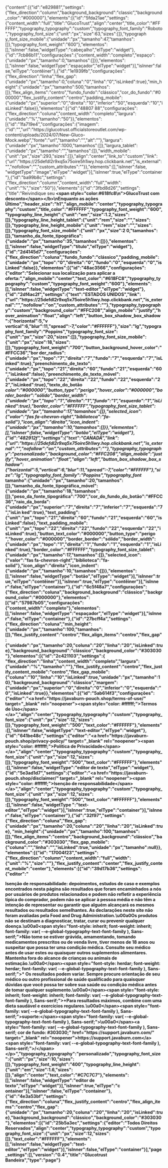 {"content":[{"id":"e829881","settings":{"flex_direction":"column","background_background":"classic","background_color":"#000000"},"elements":[{"id":"5fda21ae","settings":{"content_width":"full","title":"GlucoTrust","align":"center","title_color":"#FFFFFF","typography_typography":"custom","typography_font_family":"Roboto","typography_font_size":{"unit":"px","size":63,"sizes":[]},"typograph y_font_size_mobile":{"unidade":"px","tamanho":47,"tamanhos":[]},"typography_font_weight":"600"},"elementos":[],"isInner":false,"widgetType":"cabeçalho","elType":"widget"},{"id":"7cb86b11","configurações":{"content_width":"completo","espaço":{"unidade":"px","tamanho":0,"tamanhos":[]}},"elementos":[],"isInner":false,"widgetType":"espaçador","elType":"widget"}],"isInner":false,"elType":"contêiner"},{"id":"1e1939fb","configurações": {"flex_direction":"linha","flex_gap":{"unidade":"px","tamanho":0,"coluna":"0","linha":"0","isLinked":true},"min_height":{"unidade":"px","tamanho":500,"tamanhos":[]},"flex_align_items":"centro","fundo_fundo":"clássico","cor_do_fundo":"#000000","flex_justify_content":"centro","padding_mobile":{"unidade":"px","superior":"0","direita":"10","inferior":"50","esquerda":"10","isLinked":false}},"elementos":[{"id":"48807 88","configurações":{"flex_direction":"coluna","content_width":"completo","largura":{"unidade":"%","tamanho":"50"}},"elementos":[{"id":"1fa719e4","configurações":{"imagem":{"id":"","url":"https:\/\/glucotrust.officialstoreoutlet.com\/wp-content\/uploads\/2024\/07\/New-Gluco-Mock.webp","fonte":"url","tamanho":"","alt":""},"largura":{"unidade":"px","tamanho":1000,"tamanhos":[]},"largura_tablet":{"unidade":"px","tamanho":"","tamanhos":[]},"width_mobile":{"unit":"px","size":293,"sizes":[]},"align":"center","link_to":"custom","link":{"url":"https:\/\/25defdl2r9xq5x75oire5h1iwy.hop.clickbank.net","is_external":"","nofollow":"","custom_attributes":""}},"elements":[],"isInner":false, "widgetType":"image","elType":"widget"}],"isInner":true,"elType":"container"},{"id":"ba99b8c","settings":{"flex_direction":"column","content_width":"full","width":{"unit":"%","size":"50"}},"elements":[{"id":"3fbd8d26","settings":{"title":"Reivindique seu <b><span style=\"color:#618fc8\n\">GlucoTrust com desconto<\/span><\/b>\nEnquanto as ações Último","header_size":"h1","align_mobile":"center","typography_typography":"custom","title_color":"#FFFFFF","typography_font_weight":"600","typography_line_height":{"unit":"em","size":1.2,"sizes":[]},"typography_line_height_tablet":{"unit":"rem","size":"","sizes":[]},"typography_line_height_mobile":{"unit":"rem","size":"","sizes":[]},"typography_font_size_mobile":{"unit":"px","size":2 0,"tamanhos":[]},"tamanho_da_fonte_tipográfica":{"unidade":"px","tamanho":35,"tamanhos":[]}},"elementos":[],"isInner":false,"widgetType":"título","elType":"widget"},{"id":"2d4145d7","configurações":{"flex_direction":"coluna","fundo_fundo":"clássico","padding_mobile":{"unidade":"px","topo":"0","direita":"0","fundo":"0","esquerda":"0","isLinked":false}},"elementos":[{"id":"48ac3566","configurações":{"editor":"Selecionar sua localização para aplicar a oferta:","align_mobile":"center","text_color":"#618FC8","typography_typography":"custom","typography_font_weight":"600"},"elements":[],"isInner":false,"widgetType":"text-editor","elType":"widget"},{"id":"2df4ac2f","settings":{"text":"ESTADOS UNIDOS","link":{"url":"https:\/\/25defdl2r9xq5x75oire5h1iwy.hop.clickbank.net","is_external":"","nofollow":"on","custom_attributes":""},"typography_typography":"custom","background_color":"#FFC208","align_mobile":"justify","hover_animation":"float","align":"left","button_box_shadow_box_shadow":{"horizontal":5,"v vertical":6,"blur":11,"spread":-7,"color":"#FFFFFF"},"size":"lg","typography_font_family":"Poppins","typography_font_size":{"unit":"px","size":20,"sizes":[]},"typography_font_size_mobile":{"unit":"px","size":18,"sizes":[]},"typography_font_weight":"700","button_background_hover_color":"#FFCC36","bor der_radius":{"unidade":"px","topo":"7","direita":"7","fundo":"7","esquerda":"7","isLinked":true},"preenchimento_de_texto":{"unidade":"px","topo":"21","direita":"60","fundo":"21","esquerda":"60","isLinked":false},"preenchimento_de_texto_móvel":{"unidade":"px","topo":"22","direita":"22","fundo":"22","esquerda":"22","isLinked":true},"texto_do_botão _color":"#000000","button_type":"perigo","hover_color":"#000000","border_border":"sólido","border_width":{"unidade":"px","topo":"1","direita":"1","fundo":"1","esquerda":"1","isLinked":true},"border_color":"#FFFFFF","typography_font_size_tablet":{"unidade":"px","tamanho":17,"tamanhos":[]},"selected_icon":{"valor":"fas fa-chevron-right","biblioteca":"fa-solid"},"icon_align":"direita","icon_indent":{"unidade":"px","tamanho":10,"tamanhos":[]}},"elementos":[],"isInner":false,"widgetType":"botão","elType":"widget"},{"id":"482912f","settings":{"text":"CANADÁ","link":{"url":"https:\/\/25defdl2r9xq5x75oire5h1iwy.hop.clickbank.net","is_external":"","nofollow":"on","custom_attributes":""},"typography_typography":"personalizado","background_color":"#FFC208","align_mobile":"justify","hover_animation":"float","align":"left","button_box_shadow_box_shadow":{"horizontal":5,"vertical":6,"blur":11,"spread":-7,"color":"#FFFFFF"},"size":"lg","typography_font_family":"Poppins","typography_font_ tamanho":{"unidade":"px","tamanho":20,"tamanhos":[]},"tamanho_da_fonte_tipográfica_móvel":{"unidade":"px","tamanho":18,"tamanhos":[]},"peso_da_fonte_tipográfica":"700","cor_do_fundo_do_botão":"#FFCC36","raio_da_borda":{"unidade":"px","superior":"7","direita":"7","inferior":"7","esquerda":"7","isLin ked":true},"text_padding":{"unit":"px","topo":"21","direita":"60","fundo":"21","esquerda":"60","isLinked":false},"text_padding_mobile":{"unit":"px","topo":"22","direita":"22","fundo":"22","esquerda":"22","isLinked":true},"button_text_color":"#000000","button_type":"perigo ","hover_color":"#000000","border_border":"sólido","border_width":{"unidade":"px","topo":"1","direita":"1","fundo":"1","esquerda":"1","isLinked":true},"border_color":"#FFFFFF","typography_font_size_tablet":{"unidade":"px","tamanho":17,"tamanhos":[]},"selected_icon":{"valor":"fas fa-chevron-right","biblioteca":"fa-solid"},"icon_align":"direita","icon_indent":{"unidade":"px","tamanho":10,"tamanhos":[]}},"elementos":[],"isInner":false,"widgetType":"botão","elType":"widget"}],"isInner":true,"elType":"contêiner"}],"isInner":true,"elType":"contêiner"}],"isInne r":false,"elType":"container"},{"id":"6c5f48a7","configurações":{"flex_direction":"coluna","background_background":"clássico","background_color":"#000000"},"elementos":[{"id":"57987b05","configurações":{"content_width":"completo"},"elementos":[],"isInner":false,"widgetType":"espaçador","elType":"widget"}],"isInner":false,"elType":"container"},{"id":"27bcff4a","settings":{"flex_direction":"coluna","min_height":{"unidade":"px","tamanho":100,"tamanhos":[]},"flex_justify_content":"centro","flex_align_items":"centro","flex_gap":{"unidade":"px","tamanho":20,"coluna":"20","linha":"20","isLinked":true},"background_background":"clássico","background_color":"#303030"},"elementos":[{"id":"2c421103","settings":{ "flex_direction":"linha","content_width":"completo","largura":{"unidade":"%","tamanho":""},"flex_justify_content":"centro","flex_justify_content_mobile":"centro","flex_gap_mobile":{"coluna":"10","linha":"10","isLinked":true,"unidade":"px","tamanho":10},"background_background":"clássico","margem":{"unidade":"px","superior":"0","direita":"0","inferior":"0","esquerda":"0","isLinked":true}},"elementos":[{"id":"5ab614f3","configurações":{"editor":"<a href=\"https:\/\/javaburn-pouch.shop\/terms-of-use\/\" target=\"_blank\" rel=\"noopener\"><span style=\"color: #ffffff;\">Termos de Uso<\/span><\/a>","align":"center","typography_typography":"custom","typography_font_size":{"unit":"px","size":12,"sizes":[]},"typography_font_weight":"500","text_color":"#FFFFFF"},"elements":[],"isInner":false,"widgetType":"text-editor","elType":"widget"},{"id":"641be48c","settings":{"editor":"<a href=\"https:\/\/javaburn-pouch.shop\/privacy-policy\/\" target=\"_blank\" rel=\"noopener\"><span style=\"color: #ffffff;\">Política de Privacidade<\/span><\/a>","align":"center","typography_typography":"custom","typography_font_size":{"unit":"px","size":12,"sizes":[]},"typography_font_weight":"500","text_color":"#FFFFFF"},"elements":[],"isInner":false,"widgetType":"editor de texto","elType":"widget"},{"id":"5e3ad1d7","settings":{"editor":"<a href=\"https:\/\/javaburn-pouch.shop\/disclaimer\/\" target=\"_blank\" rel=\"noopener\"><span style=\"color: #ffffff;\">Isenção de responsabilidade<\/span><\/a>","align":"center","typography_typography":"custom","typography_font_size":{"unit":"px","size":12,"sizes":[]},"typography_font_weight":"500","text_color":"#FFFFFF"},"elements":[],"isInner":false,"widgetType ":"text-editor","elType":"widget"}],"isInner":true,"elType":"container"}],"isInner":false,"elType":"container"},{"id":"32f97","settings":{"flex_direction":"coluna","flex_gap":{"unidade":"px","tamanho":20,"coluna":"20","linha":"20","isLinked":true}, "min_height":{"unidade":"px","tamanho":100,"tamanhos":[]},"flex_align_items":"centro","background_background":"clássico","background_color":"#303030","flex_gap_mobile":{"coluna":"","linha":"","isLinked":true,"unidade":"px","tamanho":null}},"elementos":[{"id": "17004f23","settings":{"flex_direction":"column","content_width":"full","width":{"unit":"%","size":""},"flex_justify_content":"center","flex_justify_content_mobile":"center"},"elements":[{"id":"39d17b36","settings":{"editor":"<p>Isenção de responsabilidade: depoimentos, estudos de caso e exemplos encontrados nesta página são resultados que foram encaminhados a nós por usuários de produtos relacionados e podem não refletir a experiência típica do comprador, podem não se aplicar à pessoa média e não têm a intenção de representar ou garantir que alguém alcançará os mesmos resultados ou resultados semelhantes. As declarações neste site não foram avaliadas pela Food and Drug Administration.\u00a0Os produtos não se destinam a diagnosticar, tratar, curar ou prevenir qualquer doença.\u00a0<span style=\"font-style: inherit; font-weight: inherit; font-family: var( --e-global-typography-text-font-family ), Sans-serif;\">Não tome se estiver grávida, amamentando, tomando medicamentos prescritos ou de venda livre, tiver menos de 18 anos ou suspeitar que possa ter uma condição médica. Consulte seu médico antes de usar estes ou quaisquer outros suplementos alimentares. Mantenha fora do alcance de crianças ou animais de estimação.\u00a0<\/span><span style=\"font-style: herdar; font-weight: herdar; font-family: var( --e-global-typography-text-font-family ), Sans-serif;\">* Os resultados podem variar. Sempre procure orientação de seu médico ou outro profissional de saúde qualificado para quaisquer dúvidas que você possa ter sobre sua saúde ou condição médica antes de tomar qualquer suplemento.\u00a0<\/span><span style=\"font-style: inherit; font-weight: inherit; font-family: var( --e-global-typography-text-font-family ), Sans-serif;\">+Para resultados máximos, combine com uma dieta saudável e exercícios regulares.\u00a0<\/span><span style=\"font-family: var( --e-global-typography-text-font-family ), Sans-serif;\">suporte:<\/span><span style=\"font-family: var( --e-global-typography-text-font-family ), Sans-serif;\">\u00a0<\/span><a style=\"font-family: var( --e-global-typography-text-font-family ), Sans-serif; cor de fundo: #303030;\" href=\"https:\/\/support.javaburn.com\/\" target=\"_blank\" rel=\"noopener\">https:\/\/support.javaburn.com<\/a><span style=\"font-family: var( --e-global-typography-text-font-family ), Sans-serif;\">\/<\/span><\/p>","typography_typography":"personalizado","typography_font_size":{"unit":"px","size":10,"sizes":[]},"typography_font_weight":"400","typography_line_height":{"unit":"em","size":1.6,"sizes":[]},"align":"center","text_color":"#C7C7C7"},"elements":[],"isInner":false,"widgetType":"editor de texto","elType":"widget"}],"isInner":true,"elType":"c ontainer"}],"isInner":false,"elType":"container"},{"id":"4e3a53bf","settings":{"flex_direction":"coluna","flex_justify_content":"centro","flex_align_items":"centro","flex_gap":{"unidade":"px","tamanho":20,"coluna":"20","linha":"20","isLinked":true},"background_background":"clássico","background_color":"#303030"},"elementos":[{"id":"25b5a3ec","settings":{"editor":"Todos Direitos Reservados","align":"center","typography_typography":"custom","typography_font_size":{"unit":"px","size":12,"sizes":[]},"text_color":"#FFFFFF"},"elements":[],"isInner":false,"widgetType":"text-editor","elType":"widget"}],"isInner":false,"elType":"container"}],"page_settings":[],"version":"0.4","title":"Glucotrust Bandeira","type":"page"}
